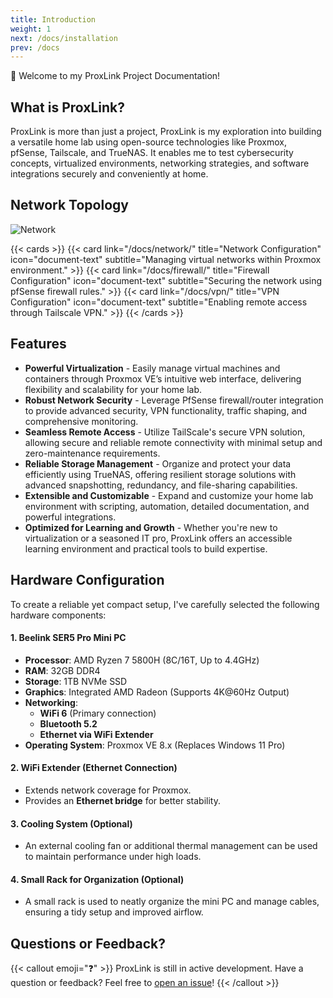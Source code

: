 ```yaml
---
title: Introduction
weight: 1
next: /docs/installation
prev: /docs
---
```


👋 Welcome to my ProxLink Project Documentation!

## What is ProxLink?

ProxLink is more than just a project, ProxLink is my exploration into building a versatile home lab using open-source technologies like Proxmox, pfSense, Tailscale, and TrueNAS. It enables me to test cybersecurity concepts, virtualized environments, networking strategies, and software integrations securely and conveniently at home.


## Network Topology
![Network](/images/ProxLink.png)

{{< cards >}}
  {{< card link="/docs/network/" title="Network Configuration" icon="document-text" subtitle="Managing virtual networks within Proxmox environment." >}}
  {{< card link="/docs/firewall/" title="Firewall Configuration" icon="document-text" subtitle="Securing the network using pfSense firewall rules." >}}
  {{< card link="/docs/vpn/" title="VPN Configuration" icon="document-text" subtitle="Enabling remote access through Tailscale VPN." >}}
{{< /cards >}}

## Features

- **Powerful Virtualization** - Easily manage virtual machines and containers through Proxmox VE’s intuitive web interface, delivering flexibility and scalability for your home lab.
- **Robust Network Security** - Leverage PfSense firewall/router integration to provide advanced security, VPN functionality, traffic shaping, and comprehensive monitoring.
- **Seamless Remote Access** - Utilize TailScale's secure VPN solution, allowing secure and reliable remote connectivity with minimal setup and zero-maintenance requirements.
- **Reliable Storage Management** - Organize and protect your data efficiently using TrueNAS, offering resilient storage solutions with advanced snapshotting, redundancy, and file-sharing capabilities.
- **Extensible and Customizable** - Expand and customize your home lab environment with scripting, automation, detailed documentation, and powerful integrations.
- **Optimized for Learning and Growth** - Whether you're new to virtualization or a seasoned IT pro, ProxLink offers an accessible learning environment and practical tools to build expertise.


## Hardware Configuration

To create a reliable yet compact setup, I've carefully selected the following hardware components:

#### **1. Beelink SER5 Pro Mini PC**
- **Processor**: AMD Ryzen 7 5800H (8C/16T, Up to 4.4GHz)
- **RAM**: 32GB DDR4
- **Storage**: 1TB NVMe SSD
- **Graphics**: Integrated AMD Radeon (Supports 4K@60Hz Output)
- **Networking**:
  - **WiFi 6** (Primary connection)
  - **Bluetooth 5.2**
  - **Ethernet via WiFi Extender**
- **Operating System**: Proxmox VE 8.x (Replaces Windows 11 Pro)

#### **2. WiFi Extender (Ethernet Connection)**
- Extends network coverage for Proxmox.
- Provides an **Ethernet bridge** for better stability.

#### **3. Cooling System (Optional)**
- An external cooling fan or additional thermal management can be used to maintain performance under high loads.

#### **4. Small Rack for Organization (Optional)**
- A small rack is used to neatly organize the mini PC and manage cables, ensuring a tidy setup and improved airflow.

## Questions or Feedback?

{{< callout emoji="❓" >}}
  ProxLink is still in active development.
  Have a question or feedback? Feel free to [open an issue](https://github.com/heydc7/proxlink)!
{{< /callout >}}
